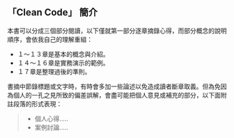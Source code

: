 ## 「Clean Code」 簡介

本書可以分成三個部分閱讀，以下僅就第一部分逐章摘錄心得，而部分概念的說明順序，會依我自己的理解重組：

* １～１３章是基本的概念與介紹。
* １４～１６章是實務演示的範例。
* １７章是整理過後的準則。

書摘中節錄標題或文字時，有時會多加一些論述以免造成讀者斷章取義。但為免因為個人的一孔之見所致的偏差誤解，會盡可能把個人意見或補充的部分，以下面附註段落的形式表現：

> * 個人心得.....
> * 案例討論.....



